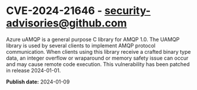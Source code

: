 # CVE-2024-21646 - security-advisories@github.com

Azure uAMQP is a general purpose C library for AMQP 1.0. The UAMQP library is used by several clients to implement AMQP protocol communication.  When clients using this library receive a crafted binary type data, an integer overflow or wraparound or memory safety issue can occur and may cause remote code execution.  This vulnerability has been patched in release 2024-01-01.

**Publish date:** 2024-01-09
